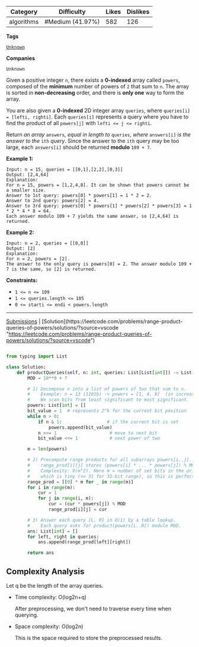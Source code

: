 | Category   | Difficulty       | Likes | Dislikes |
| ---------- | ---------------- | ----- | -------- |
| algorithms | #Medium (41.97%) | 582   | 126      |

**Tags**

[`Unknown`](https://leetcode.com/tag/Unknown?source=vscode "https://leetcode.com/tag/Unknown?source=vscode")

**Companies**

`Unknown`

Given a positive integer `n`, there exists a **0-indexed** array called `powers`, composed of the **minimum** number of powers of `2` that sum to `n`. The array is sorted in **non-decreasing** order, and there is **only one** way to form the array.

You are also given a **0-indexed** 2D integer array `queries`, where `queries[i] = [lefti, righti]`. Each `queries[i]` represents a query where you have to find the product of all `powers[j]` with `lefti <= j <= righti`.

Return _an array_ `answers`_, equal in length to_ `queries`_, where_ `answers[i]` _is the answer to the_ `ith` _query_. Since the answer to the `ith` query may be too large, each `answers[i]` should be returned **modulo** `109 + 7`.

**Example 1:**

```
Input: n = 15, queries = [[0,1],[2,2],[0,3]]
Output: [2,4,64]
Explanation:
For n = 15, powers = [1,2,4,8]. It can be shown that powers cannot be a smaller size.
Answer to 1st query: powers[0] * powers[1] = 1 * 2 = 2.
Answer to 2nd query: powers[2] = 4.
Answer to 3rd query: powers[0] * powers[1] * powers[2] * powers[3] = 1 * 2 * 4 * 8 = 64.
Each answer modulo 109 + 7 yields the same answer, so [2,4,64] is returned.
```

**Example 2:**

```
Input: n = 2, queries = [[0,0]]
Output: [2]
Explanation:
For n = 2, powers = [2].
The answer to the only query is powers[0] = 2. The answer modulo 109 + 7 is the same, so [2] is returned.
```

**Constraints:**

- `1 <= n <= 109`
- `1 <= queries.length <= 105`
- `0 <= starti <= endi < powers.length`

---

[Submissions](https://leetcode.com/problems/range-product-queries-of-powers/submissions/?source=vscode "https://leetcode.com/problems/range-product-queries-of-powers/submissions/?source=vscode") | [Solution](https://leetcode.com/problems/range-product-queries-of-powers/solutions/?source=vscode "https://leetcode.com/problems/range-product-queries-of-powers/solutions/?source=vscode")



```python

from typing import List

class Solution:
    def productQueries(self, n: int, queries: List[List[int]]) -> List[int]:
        MOD = 10**9 + 7

        # 1) Decompose n into a list of powers of two that sum to n.
        #    Example: n = 13 (1101b) -> powers = [1, 4, 8]  (in increasing order)
        #    We scan bits from least significant to most significant.
        powers: List[int] = []
        bit_value = 1  # represents 2^k for the current bit position
        while n > 0:
            if n & 1:                 # if the current bit is set
                powers.append(bit_value)
            n >>= 1                    # move to next bit
            bit_value <<= 1            # next power of two

        m = len(powers)

        # 2) Precompute range products for all subarrays powers[i..j].
        #    range_prod[i][j] stores (powers[i] * ... * powers[j]) % MOD.
        #    Complexity: O(m^2). Here m = number of set bits in the original n,
        #    which is tiny (<= 31 for 32-bit range), so this is perfectly fine.
        range_prod = [[0] * m for _ in range(m)]
        for i in range(m):
            cur = 1
            for j in range(i, m):
                cur = (cur * powers[j]) % MOD
                range_prod[i][j] = cur

        # 3) Answer each query [L, R] in O(1) by a table lookup.
        #    Each query asks for product(powers[L..R]) modulo MOD.
        ans: List[int] = []
        for left, right in queries:
            ans.append(range_prod[left][right])

        return ans

```


## Complexity Analysis

Let q be the length of the array queries.

- Time complexity: O(log2n+q)
    
    After preprocessing, we don't need to traverse every time when querying.
    
- Space complexity: O(log2n)
    
    This is the space required to store the preprocessed results.